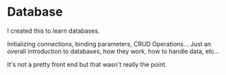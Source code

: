 # Database

I created this to learn databases.

Initializing connections, binding parameters, CRUD Operations...
Just an overall introduction to databases, how they work, how to handle data, etc...


It's not a pretty front end but that wasn't really the point.